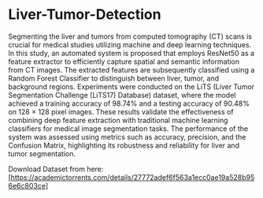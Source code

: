 # Liver-Tumor-Detection
Segmenting the liver and tumors from computed tomography (CT) scans is crucial for medical studies utilizing machine and deep learning techniques. In this study, an automated system is proposed that employs ResNet50 as a feature extractor to efficiently capture spatial and semantic information from CT images. The extracted features are subsequently classified using a Random Forest Classifier to distinguish between liver, tumor, and background regions. Experiments were conducted on the LiTS (Liver Tumor Segmentation Challenge (LiTS17) Database) dataset, where the model achieved a training accuracy of 98.74% and a testing accuracy of 90.48% on 128 × 128 pixel images. These results validate the effectiveness of combining deep feature extraction with traditional machine learning classifiers for medical image segmentation tasks. The performance of the system was assessed using metrics such as accuracy, precision, and the Confusion Matrix, highlighting its robustness and reliability for liver and tumor segmentation. 

Download Dataset from here: [https://academictorrents.com/details/27772adef6f563a1ecc0ae19a528b956e6c803ce]
